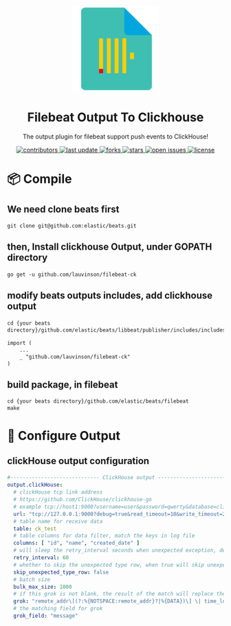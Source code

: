 <!--
Hey, thanks for using the awesome-readme-template template.  
If you have any enhancements, then fork this project and create a pull request 
or just open an issue with the label "enhancement".

Don't forget to give this project a star for additional support ;)
Maybe you can mention me or this repo in the acknowledgements too
-->
<div align="center">

  <img src="assets/logo.png" alt="logo" width="200" height="200" />
  <h1>Filebeat Output To Clickhouse</h1>

  <p>
    The output plugin for filebeat support push events to ClickHouse! 
  </p>


<!-- Badges -->
<p>
  <a href="https://github.com/lauvinson/filebeat-ck/graphs/contributors">
    <img src="https://img.shields.io/github/contributors/lauvinson/filebeat-ck" alt="contributors" />
  </a>
  <a href="">
    <img src="https://img.shields.io/github/last-commit/lauvinson/filebeat-ck" alt="last update" />
  </a>
  <a href="https://github.com/lauvinson/filebeat-ck/network/members">
    <img src="https://img.shields.io/github/forks/lauvinson/filebeat-ck" alt="forks" />
  </a>
  <a href="https://github.com/lauvinson/filebeat-ck/stargazers">
    <img src="https://img.shields.io/github/stars/lauvinson/filebeat-ck" alt="stars" />
  </a>
  <a href="https://github.com/lauvinson/filebeat-ck/issues/">
    <img src="https://img.shields.io/github/issues/lauvinson/filebeat-ck" alt="open issues" />
  </a>
  <a href="https://github.com/lauvinson/filebeat-ck/blob/master/LICENSE">
    <img src="https://img.shields.io/github/license/lauvinson/filebeat-ck.svg" alt="license" />
  </a>
</p>
</div>

# :package: Compile
## We need clone beats first
```$xslt
git clone git@github.com:elastic/beats.git
```

## then, Install clickhouse Output, under GOPATH directory
```
go get -u github.com/lauvinson/filebeat-ck
```

## modify beats outputs includes, add clickhouse output
```
cd {your beats directory}/github.com/elastic/beats/libbeat/publisher/includes/includes.go
```
```
import (
	...
	_ "github.com/lauvinson/filebeat-ck"
)
```
## build package, in filebeat
```
cd {your beats directory}/github.com/elastic/beats/filebeat
make
```

# :running: Configure Output
## clickHouse output configuration
```yml
#----------------------------- ClickHouse output --------------------------------
output.clickHouse:
  # clickHouse tcp link address
  # https://github.com/ClickHouse/clickhouse-go
  # example tcp://host1:9000?username=user&password=qwerty&database=clicks&read_timeout=10&write_timeout=20&alt_hosts=host2:9000,host3:9000
  url: "tcp://127.0.0.1:9000?debug=true&read_timeout=10&write_timeout=20"
  # table name for receive data
  table: ck_test
  # table columns for data filter, match the keys in log file
  columns: [ "id", "name", "created_date" ]
  # will sleep the retry_interval seconds when unexpected exception, default 60s
  retry_interval: 60
  # whether to skip the unexpected type row, when true will skip unexpected type row, default false will always try again
  skip_unexpected_type_row: false
  # batch size
  bulk_max_size: 1000
  # if this grok is not blank, the result of the match will replace the log file column
  grok: "remote_addr\[(?:%{NOTSPACE:remote_addr}?|%{DATA})\] \| time_local\[(?:%{HTTPDATE:time_local}?|%{DATA})\] \| server_name\[(?:%{DATA:server_name}?|%{DATA})\] \| request\[(?:%{WORD:verb} %{GREEDYDATA:path}\?%{GREEDYDATA:uri_query} HTTP/%{NUMBER:http_version}?|%{DATA})\] \| status\[(?:%{NUMBER:status}?|%{DATA})\] \| body_bytes_sent\[(?:%{NUMBER:body_bytes_sent}?|%{DATA})\] \| http_referer\[(?:%{NOTSPACE:http_referer}?|%{DATA})\] \| http_user_agent\[(?:%{QUOTEDSTRING:http_user_agent}?|%{DATA})\] \| http_x_forwarded_for\[(?:%{NOTSPACE:http_x_forwarded_for}?|%{DATA})\]"
  # the matching field for grok
  grok_field: "message"
```